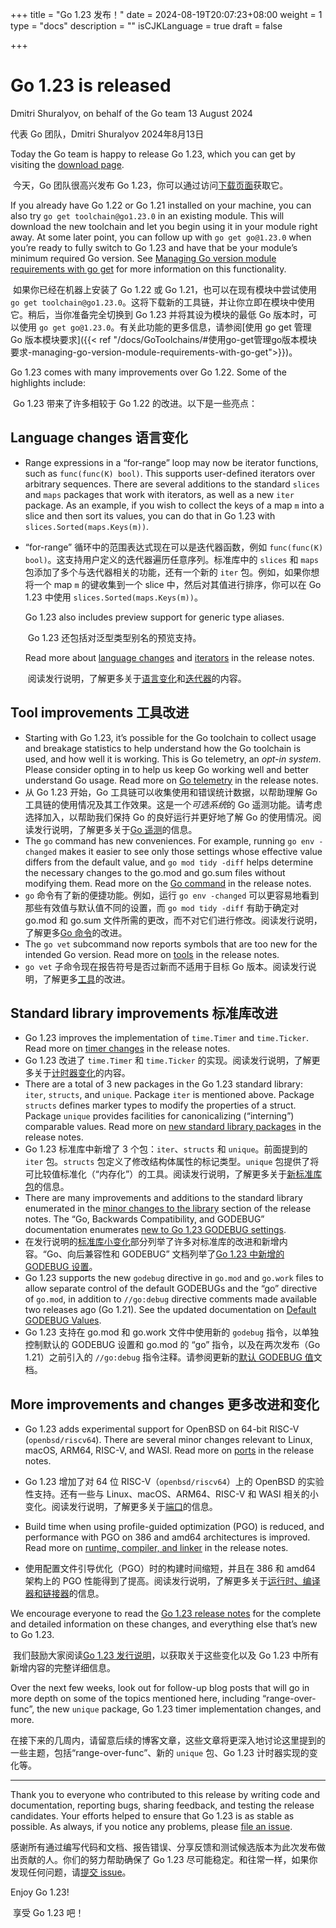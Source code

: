 +++
title = "Go 1.23 发布！"
date = 2024-08-19T20:07:23+08:00
weight = 1
type = "docs"
description = ""
isCJKLanguage = true
draft = false

+++

# Go 1.23 is released

Dmitri Shuralyov, on behalf of the Go team
13 August 2024

代表 Go 团队，Dmitri Shuralyov
2024年8月13日

Today the Go team is happy to release Go 1.23, which you can get by visiting the [download page](https://go.dev/dl/).

​	今天，Go 团队很高兴发布 Go 1.23，你可以通过访问[下载页面](https://go.dev/dl/)获取它。

If you already have Go 1.22 or Go 1.21 installed on your machine, you can also try `go get toolchain@go1.23.0` in an existing module. This will download the new toolchain and let you begin using it in your module right away. At some later point, you can follow up with `go get go@1.23.0` when you’re ready to fully switch to Go 1.23 and have that be your module’s minimum required Go version. See [Managing Go version module requirements with go get](https://go.dev/doc/toolchain#get) for more information on this functionality.

​	如果你已经在机器上安装了 Go 1.22 或 Go 1.21，也可以在现有模块中尝试使用 `go get toolchain@go1.23.0`。这将下载新的工具链，并让你立即在模块中使用它。稍后，当你准备完全切换到 Go 1.23 并将其设为模块的最低 Go 版本时，可以使用 `go get go@1.23.0`。有关此功能的更多信息，请参阅[使用 go get 管理 Go 版本模块要求]({{< ref "/docs/GoToolchains/#使用go-get管理go版本模块要求-managing-go-version-module-requirements-with-go-get">}})。

Go 1.23 comes with many improvements over Go 1.22. Some of the highlights include:

​	Go 1.23 带来了许多相较于 Go 1.22 的改进。以下是一些亮点：

## Language changes 语言变化

- Range expressions in a “for-range” loop may now be iterator functions, such as `func(func(K) bool)`. This supports user-defined iterators over arbitrary sequences. There are several additions to the standard `slices` and `maps` packages that work with iterators, as well as a new `iter` package. As an example, if you wish to collect the keys of a map `m` into a slice and then sort its values, you can do that in Go 1.23 with `slices.Sorted(maps.Keys(m))`.

- “for-range” 循环中的范围表达式现在可以是迭代器函数，例如 `func(func(K) bool)`。这支持用户定义的迭代器遍历任意序列。标准库中的 `slices` 和 `maps` 包添加了多个与迭代器相关的功能，还有一个新的 `iter` 包。例如，如果你想将一个 map `m` 的键收集到一个 slice 中，然后对其值进行排序，你可以在 Go 1.23 中使用 `slices.Sorted(maps.Keys(m))`。

  Go 1.23 also includes preview support for generic type aliases.

  ​	Go 1.23 还包括对泛型类型别名的预览支持。

  Read more about [language changes](https://go.dev/doc/go1.23#language) and [iterators](https://go.dev/doc/go1.23#iterators) in the release notes.

  ​	阅读发行说明，了解更多关于[语言变化](https://go.dev/doc/go1.23#language)和[迭代器](https://go.dev/doc/go1.23#iterators)的内容。

  

## Tool improvements 工具改进

- Starting with Go 1.23, it’s possible for the Go toolchain to collect usage and breakage statistics to help understand how the Go toolchain is used, and how well it is working. This is Go telemetry, an *opt-in system*. Please consider opting in to help us keep Go working well and better understand Go usage. Read more on [Go telemetry](https://go.dev/doc/go1.23#telemetry) in the release notes.
- 从 Go 1.23 开始，Go 工具链可以收集使用和错误统计数据，以帮助理解 Go 工具链的使用情况及其工作效果。这是一个*可选系统*的 Go 遥测功能。请考虑选择加入，以帮助我们保持 Go 的良好运行并更好地了解 Go 的使用情况。阅读发行说明，了解更多关于[Go 遥测](https://go.dev/doc/go1.23#telemetry)的信息。
- The `go` command has new conveniences. For example, running `go env -changed` makes it easier to see only those settings whose effective value differs from the default value, and `go mod tidy -diff` helps determine the necessary changes to the go.mod and go.sum files without modifying them. Read more on the [Go command](https://go.dev/doc/go1.23#go-command) in the release notes.
- `go` 命令有了新的便捷功能。例如，运行 `go env -changed` 可以更容易地看到那些有效值与默认值不同的设置，而 `go mod tidy -diff` 有助于确定对 go.mod 和 go.sum 文件所需的更改，而不对它们进行修改。阅读发行说明，了解更多[Go 命令](https://go.dev/doc/go1.23#go-command)的改进。
- The `go vet` subcommand now reports symbols that are too new for the intended Go version. Read more on [tools](https://go.dev/doc/go1.23#tools) in the release notes.
- `go vet` 子命令现在报告符号是否过新而不适用于目标 Go 版本。阅读发行说明，了解更多[工具](https://go.dev/doc/go1.23#tools)的改进。

## Standard library improvements 标准库改进

- Go 1.23 improves the implementation of `time.Timer` and `time.Ticker`. Read more on [timer changes](https://go.dev/doc/go1.23#timer-changes) in the release notes.
- Go 1.23 改进了 `time.Timer` 和 `time.Ticker` 的实现。阅读发行说明，了解更多关于[计时器变化](https://go.dev/doc/go1.23#timer-changes)的内容。
- There are a total of 3 new packages in the Go 1.23 standard library: `iter`, `structs`, and `unique`. Package `iter` is mentioned above. Package `structs` defines marker types to modify the properties of a struct. Package `unique` provides facilities for canonicalizing (“interning”) comparable values. Read more on [new standard library packages](https://go.dev/doc/go1.23#new-unique-package) in the release notes.
- Go 1.23 标准库中新增了 3 个包：`iter`、`structs` 和 `unique`。前面提到的 `iter` 包。`structs` 包定义了修改结构体属性的标记类型。`unique` 包提供了将可比较值标准化（“内存化”）的工具。阅读发行说明，了解更多关于[新标准库包](https://go.dev/doc/go1.23#new-unique-package)的信息。
- There are many improvements and additions to the standard library enumerated in the [minor changes to the library](https://go.dev/doc/go1.23#minor_library_changes) section of the release notes. The “Go, Backwards Compatibility, and GODEBUG” documentation enumerates [new to Go 1.23 GODEBUG settings](https://go.dev/doc/godebug#go-123).
- 在发行说明的[标准库小变化](https://go.dev/doc/go1.23#minor_library_changes)部分列举了许多对标准库的改进和新增内容。“Go、向后兼容性和 GODEBUG” 文档列举了[Go 1.23 中新增的 GODEBUG 设置](https://go.dev/doc/godebug#go-123)。
- Go 1.23 supports the new `godebug` directive in `go.mod` and `go.work` files to allow separate control of the default GODEBUGs and the “go” directive of `go.mod`, in addition to `//go:debug` directive comments made available two releases ago (Go 1.21). See the updated documentation on [Default GODEBUG Values](https://go.dev/doc/godebug#default).
- Go 1.23 支持在 go.mod 和 go.work 文件中使用新的 `godebug` 指令，以单独控制默认的 GODEBUG 设置和 go.mod 的 “go” 指令，以及在两次发布（Go 1.21）之前引入的 `//go:debug` 指令注释。请参阅更新的[默认 GODEBUG 值](https://go.dev/doc/godebug#default)文档。

## More improvements and changes 更多改进和变化

- Go 1.23 adds experimental support for OpenBSD on 64-bit RISC-V (`openbsd/riscv64`). There are several minor changes relevant to Linux, macOS, ARM64, RISC-V, and WASI. Read more on [ports](https://go.dev/doc/go1.23#ports) in the release notes.
- Go 1.23 增加了对 64 位 RISC-V（`openbsd/riscv64`）上的 OpenBSD 的实验性支持。还有一些与 Linux、macOS、ARM64、RISC-V 和 WASI 相关的小变化。阅读发行说明，了解更多关于[端口](https://go.dev/doc/go1.23#ports)的信息。

- Build time when using profile-guided optimization (PGO) is reduced, and performance with PGO on 386 and amd64 architectures is improved. Read more on [runtime, compiler, and linker](https://go.dev/doc/go1.23#runtime) in the release notes.
- 使用配置文件引导优化（PGO）时的构建时间缩短，并且在 386 和 amd64 架构上的 PGO 性能得到了提高。阅读发行说明，了解更多关于[运行时、编译器和链接器](https://go.dev/doc/go1.23#runtime)的信息。

We encourage everyone to read the [Go 1.23 release notes](https://go.dev/doc/go1.23) for the complete and detailed information on these changes, and everything else that’s new to Go 1.23.

​	我们鼓励大家阅读[Go 1.23 发行说明](https://go.dev/doc/go1.23)，以获取关于这些变化以及 Go 1.23 中所有新增内容的完整详细信息。

Over the next few weeks, look out for follow-up blog posts that will go in more depth on some of the topics mentioned here, including “range-over-func”, the new `unique` package, Go 1.23 timer implementation changes, and more.

​	在接下来的几周内，请留意后续的博客文章，这些文章将更深入地讨论这里提到的一些主题，包括“range-over-func”、新的 `unique` 包、Go 1.23 计时器实现的变化等。

------

Thank you to everyone who contributed to this release by writing code and documentation, reporting bugs, sharing feedback, and testing the release candidates. Your efforts helped to ensure that Go 1.23 is as stable as possible. As always, if you notice any problems, please [file an issue](https://go.dev/issue/new).

​	感谢所有通过编写代码和文档、报告错误、分享反馈和测试候选版本为此次发布做出贡献的人。你们的努力帮助确保了 Go 1.23 尽可能稳定。和往常一样，如果你发现任何问题，请[提交 issue](https://go.dev/issue/new)。

Enjoy Go 1.23!

​	享受 Go 1.23 吧！
